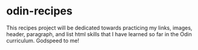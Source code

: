 # odin-recipes
This recipes project will be dedicated towards practicing my links, images, header, paragraph, and list html skills that I have learned so far in the Odin curriculum. Godspeed to me!